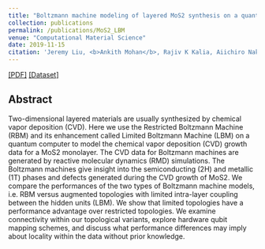 ```yaml
---
title: "Boltzmann machine modeling of layered MoS2 synthesis on a quantum annealer"
collection: publications
permalink: /publications/MoS2_LBM
venue: "Computational Material Science"
date: 2019-11-15
citation: 'Jeremy Liu, <b>Ankith Mohan</b>, Rajiv K Kalia, Aiichiro Nakano, Ken-ichi Nomura, Priya Vashishta, Ke-Thia Yao. <i>Computational Material Science</i>, 2019.'
---
```

[[PDF]](http://cacs.usc.edu/papers/Liu-QLBM-CMS20.pdf) [[Dataset]](https://data.mendeley.com/datasets/8pc8x7c3g6/2)


## Abstract
Two-dimensional layered materials are usually synthesized by chemical vapor deposition (CVD). Here we use the Restricted Boltzmann Machine (RBM) and its enhancement called Limited Boltzmann Machine (LBM) on a quantum computer to model the chemical vapor deposition (CVD) growth data for a MoS2 monolayer. The CVD data for Boltzmann machines are generated by reactive molecular dynamics (RMD) simulations. The Boltzmann machines give insight into the semiconducting (2H) and metallic (1T) phases and defects generated during the CVD growth of MoS2. We compare the performances of the two types of Boltzmann machine models, i.e. RBM versus augmented topologies with limited intra-layer coupling between the hidden units (LBM). We show that limited topologies have a performance advantage over restricted topologies. We examine connectivity within our topological variants, explore hardware qubit mapping schemes, and discuss what performance differences may imply about locality within the data without prior knowledge.

